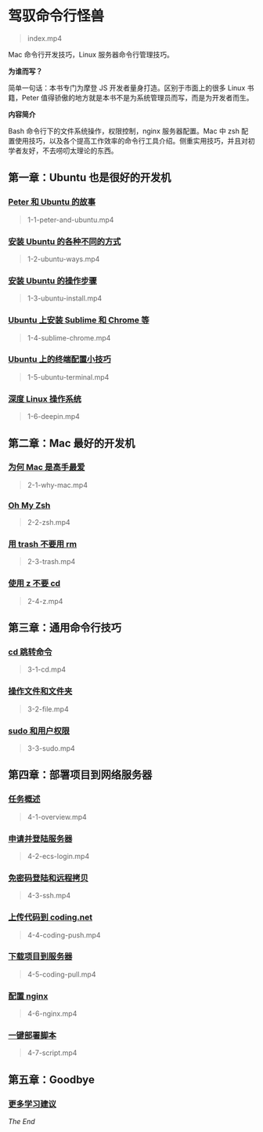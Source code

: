 # 驾驭命令行怪兽

> index.mp4

Mac 命令行开发技巧，Linux 服务器命令行管理技巧。

**为谁而写？**

简单一句话：本书专门为摩登 JS 开发者量身打造。区别于市面上的很多 Linux 书籍，Peter 值得骄傲的地方就是本书不是为系统管理员而写，而是为开发者而生。

**内容简介**

Bash 命令行下的文件系统操作，权限控制，nginx 服务器配置。Mac 中 zsh 配置使用技巧，以及各个提高工作效率的命令行工具介绍。侧重实用技巧，并且对初学者友好，不去唠叨太理论的东西。

## 第一章：Ubuntu 也是很好的开发机

### [Peter 和 Ubuntu 的故事](http://haoqicat.com/ride-cli-monster/1-1-peter-and-ubuntu)

> 1-1-peter-and-ubuntu.mp4

### [安装 Ubuntu 的各种不同的方式](http://haoqicat.com/ride-cli-monster/1-2-ubuntu-ways)

> 1-2-ubuntu-ways.mp4

### [安装 Ubuntu 的操作步骤](http://haoqicat.com/ride-cli-monster/1-3-ubuntu-install)

> 1-3-ubuntu-install.mp4

### [Ubuntu 上安装 Sublime 和 Chrome 等](http://haoqicat.com/ride-cli-monster/1-4-sublime-chrome)

> 1-4-sublime-chrome.mp4

### [Ubuntu 上的终端配置小技巧](http://haoqicat.com/ride-cli-monster/1-5-ubuntu-terminal)

> 1-5-ubuntu-terminal.mp4

### [深度 Linux 操作系统](http://haoqicat.com/ride-cli-monster/1-6-deepin)

> 1-6-deepin.mp4

## 第二章：Mac 最好的开发机

### [为何 Mac 是高手最爱](http://haoqicat.com/ride-cli-monster/2-1-why-mac)

> 2-1-why-mac.mp4

### [Oh My Zsh](http://haoqicat.com/ride-cli-monster/2-2-zsh)

> 2-2-zsh.mp4

### [用 trash 不要用 rm](http://haoqicat.com/ride-cli-monster/2-3-trash)

> 2-3-trash.mp4

### [使用 z 不要 cd](http://haoqicat.com/ride-cli-monster/2-4-z)

> 2-4-z.mp4

## 第三章：通用命令行技巧

### [cd 跳转命令](http://haoqicat.com/ride-cli-monster/3-1-cd)

> 3-1-cd.mp4

### [操作文件和文件夹](http://haoqicat.com/ride-cli-monster/3-2-file)

> 3-2-file.mp4

### [sudo 和用户权限](http://haoqicat.com/ride-cli-monster/3-3-sudo)

> 3-3-sudo.mp4

## 第四章：部署项目到网络服务器

### [任务概述](http://haoqicat.com/ride-cli-monster/4-1-overview)

> 4-1-overview.mp4

### [申请并登陆服务器](http://haoqicat.com/ride-cli-monster/4-2-ecs-login)

> 4-2-ecs-login.mp4

### [免密码登陆和远程拷贝](http://haoqicat.com/ride-cli-monster/4-3-ssh)

> 4-3-ssh.mp4

### [上传代码到 coding.net](http://haoqicat.com/ride-cli-monster/4-4-coding-push)

> 4-4-coding-push.mp4

### [下载项目到服务器](http://haoqicat.com/ride-cli-monster/4-5-coding-pull)

> 4-5-coding-pull.mp4

### [配置 nginx](http://haoqicat.com/ride-cli-monster/4-6-nginx)

> 4-6-nginx.mp4

### [一键部署脚本](http://haoqicat.com/ride-cli-monster/4-7-script)

> 4-7-script.mp4

## 第五章：Goodbye

### [更多学习建议](http://haoqicat.com/ride-cli-monster/5-1-goodbye)

*The End*

